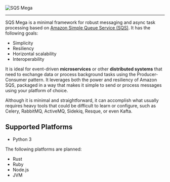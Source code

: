 ![SQS Mega](https://github.com/felipead/sqs-mega/raw/master/src/resources/logo/sqs-mega_blue_small.png)

---

SQS Mega is a minimal framework for robust messaging and async task processing based on [Amazon Simple Queue Service (SQS)](https://aws.amazon.com/sqs/). It has the following goals:

- Simplicity
- Resiliency
- Horizontal scalability
- Interoperability

It is ideal for event-driven **microservices** or other **distributed systems** that need to exchange data or process background tasks using the Producer-Consumer pattern. It leverages both the power and resiliency of Amazon SQS, packaged in a way that makes it simple to send or process messages using your platform of choice.

Although it is minimal and straightforward, it can accomplish what usually requires heavy tools that could be difficult to learn or configure, such as Celery, RabbitMQ, ActiveMQ, Sidekiq, Resque, or even Kafta.

## Supported Platforms

- Python 3

The following platforms are planned:

- Rust
- Ruby
- Node.js
- JVM
